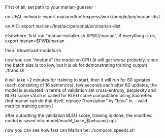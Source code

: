 First of all, set path to your marian-guesser 

on UFAL network:
export marian=/lnet/express/work/people/jon/marian-dist

on AIC:
export marian=/lnet/aic/personal/jon/marian-dist

elsewhere:
first run "marian-installer.sh $PWD/marian", if everything is ok, export marian=$PWD/marian

then
./download-models.sh

now you can "finetune" the model on CPU (it will get worse probably, since the batch size is too low, but it is ok for demonstrating training output)
./trans.sh

it will take ~2 minutes for training to start, then it will run for 60 updates (each consisting of 16 sentences), few seconds each
after 60 updates, the model is evaluated in terms of validation set cross-entropy, perplexity and BLEU score
val.sh is called for BLEU score computation using SacreBleu (but marian can do that itself, replace "translation" by "bleu" in --valid-metrics training option )

after outputting the validation BLEU score, training is done, the modified model is saved into model/model_base_$(whoami).npz

now you can see how fast can Marian be:
./compare_speeds.sh


